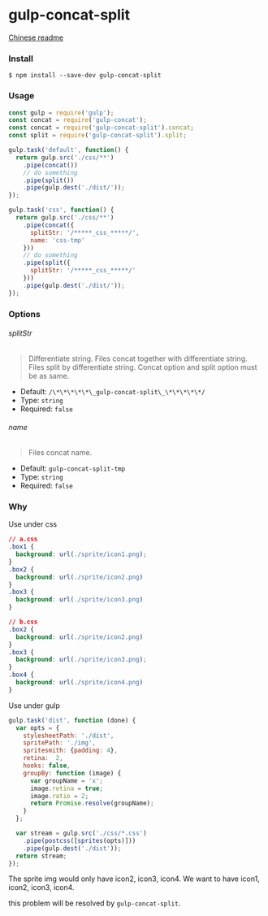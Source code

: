 # gulp-concat-split

[Chinese readme](./Chinese.md)

### Install

    $ npm install --save-dev gulp-concat-split

### Usage

```js
const gulp = require('gulp');
const concat = require('gulp-concat');
const concat = require('gulp-concat-split').concat;
const split = require('gulp-concat-split').split;

gulp.task('default', function() {
  return gulp.src('./css/**')
    .pipe(concat())
    // do something
    .pipe(split())
    .pipe(gulp.dest('./dist/'));
});

gulp.task('css', function() {
  return gulp.src('./css/**')
    .pipe(concat({
      splitStr: '/*****_css_*****/',
      name: 'css-tmp'
    }))
    // do something
    .pipe(split({
      splitStr: '/*****_css_*****/'
    }))
    .pipe(gulp.dest('./dist/'));
});
```

### Options

###### splitStr

> Differentiate string. Files concat together with differentiate string. Files split by differentiate string. Concat option and split option must be as same.

- Default: `/\*\*\*\*\*\_gulp-concat-split\_\*\*\*\*\*/`
- Type: `string`
- Required: `false`

###### name

> Files concat name.

- Default: `gulp-concat-split-tmp`
- Type: `string`
- Required: `false`

### Why

Use under css

```css
// a.css
.box1 {
  background: url(./sprite/icon1.png);
}
.box2 {
  background: url(./sprite/icon2.png)
}
.box3 {
  background: url(./sprite/icon3.png)
}

// b.css
.box2 {
  background: url(./sprite/icon2.png)
}
.box3 {
  background: url(./sprite/icon3.png);
}
.box4 {
  background: url(./sprite/icon4.png)
}
```

Use under gulp

```js
gulp.task('dist', function (done) {
  var opts = {
    stylesheetPath: './dist',
    spritePath: './img',
    spritesmith: {padding: 4},
    retina:  2,
    hooks: false,
    groupBy: function (image) {
      var groupName = 'x';
      image.retina = true;
      image.ratio = 2;
      return Promise.resolve(groupName);
    }
  };

  var stream = gulp.src('./css/*.css')
    .pipe(postcss([sprites(opts)]))
    .pipe(gulp.dest('./dist'));
  return stream;
});
```

The sprite img would only have icon2, icon3, icon4. We want to have icon1, icon2, icon3, icon4.  

this problem will be resolved by `gulp-concat-split`.
